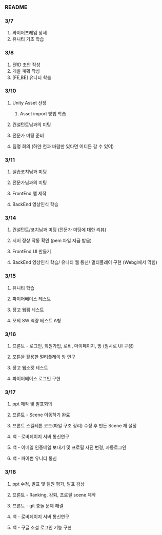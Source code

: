 ### README

### 3/7

1. 와이어프레임 상세
2. 유니티 기초 학습

### 3/8

1. ERD 초안 작성
2. 개발 계획 작성
3. [FE,BE] 유니티 학습



### 3/10

1. Unity Asset 선정
   
   1. Asset import 방법 학습

2. 컨설턴트님과의 미팅  

3. 전문가 미팅 준비

4. 팀명 회의 (하얀 천과 바람만 있다면 어디든 갈 수 있어)


### 3/11

1. 실습코치님과 미팅

2. 전문가님과의 미팅  

3. FrontEnd 맵 제작

4. BackEnd 영상인식 학습


### 3/14

1. 컨설턴트/코치님과 미팅 (전문가 미팅에 대한 리뷰)

2. 서버 정상 작동 확인 (pem 파일 지급 받음)

3. FrontEnd UI 만들기

4. BackEnd 영상인식 학습/ 유니티 웹 통신/ 멀티플레이 구현 (Webgl에서 막힘)


### 3/15

1. 유니티 학습

2. 파이어베이스 테스트

3. 장고 웹캠 테스트

4. 모의 SW 역량 테스트 A형


### 3/16

1. 프론트 - 로그인, 회원가입, 로비, 마이페이지, 방 (임시로 UI 구성)

2. 포톤을 활용한 멀티플레이 방 연구

3. 장고 웹소켓 테스트

4. 파이어베이스 로그인 구현

### 3/17

1. ppt 제작 및 발표회의

2. 프론트 - Scene 이동하기 완료

3. 프론트 스켈레톤 코드(파일 구조 정리) 수정 후 만든 Scene 재 설정

4. 백 - 로비페이지 서버 통신연구

5. 백 - 이메일 인증메일 보내기 및 프로필 사진 변경, 자동로그인

6. 백 - 파이썬 유니티 통신


### 3/18
1. ppt 수정, 발표 및 팀원 평가, 발표 감상

2. 프론트 - Ranking, 강퇴, 프로필 scene 제작

3. 프론트 - git 충돌 문제 해결

4. 백 - 로비페이지 서버 통신연구 

5. 백 - 구글 소셜 로그인 기능 구현 
